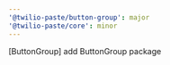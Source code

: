 ```yaml
---
'@twilio-paste/button-group': major
'@twilio-paste/core': minor
---
```


[ButtonGroup] add ButtonGroup package
